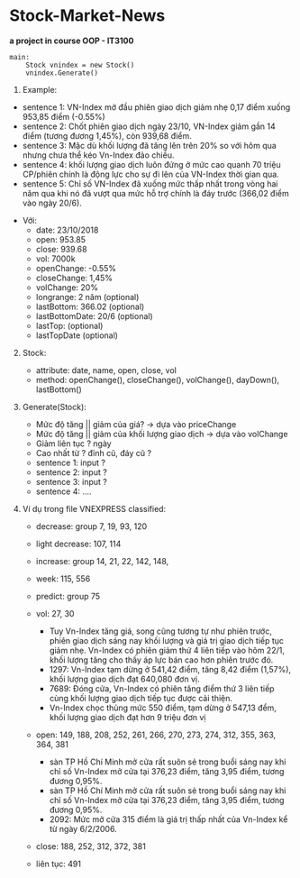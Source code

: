 # Stock-Market-News
**a project in course OOP - IT3100** 

``` 
main:
	Stock vnindex = new Stock()
	vnindex.Generate()
```

1. Example:
 - sentence 1: VN-Index mở đầu phiên giao dịch giảm nhẹ 0,17 điểm xuống 953,85 điểm (-0.55%)
 - sentence 2: Chốt phiên giao dịch ngày 23/10, VN-Index giảm gần 14 điểm (tương đương 1,45%), còn 939,68 điểm.
 - sentence 3: Mặc dù khối lượng đã tăng lên trên 20% so với hôm qua nhưng chưa thể kéo Vn-Index đảo chiều.
 - sentence 4: khối lượng giao dịch luôn đứng ở mức cao quanh 70 triệu CP/phiên chính là động lực cho sự đi lên của VN-Index thời gian qua.
 - sentence 5: Chỉ số VN-Index đã xuống mức thấp nhất trong vòng hai năm qua khi nó đã vượt qua mức hỗ trợ chính là đáy trước (366,02 điểm vào ngày 20/6).
	
* Với:
	- date: 23/10/2018
	- open: 953.85
	- close: 939.68
	- vol: 7000k
	- openChange: -0.55%
	- closeChange: 1,45%
	- volChange: 20%
	- longrange: 2 năm	(optional)
	- lastBottom: 366.02	(optional)
	- lastBottomDate: 20/6 (optional)
	- lastTop:	(optional)
	- lastTopDate (optional)
2. Stock:
	- attribute:	date, name, open, close, vol
	- method: openChange(), closeChange(), volChange(), dayDown(), lastBottom()

3. Generate(Stock):
	- Mức độ tăng || giảm của giá? -> dựa vào priceChange
	- Mức độ tăng || giảm của khối lượng giao dịch -> dựa vào volChange
	- Giảm liên tục ? ngày
	- Cao nhất từ ? đỉnh cũ, đáy cũ ?
	- sentence 1: input ?
	- sentence 2: input ?
	- sentence 3: input ?
	- sentence 4: ....
	
	
4. Ví dụ trong file VNEXPRESS classified:
	- decrease: group 7, 19, 93, 120
	- light decrease: 107, 114
	- increase: group 14, 21, 22, 142, 148,
	- week: 115, 556
	- predict: group 75
	- vol: 27, 30
		- Tuy Vn-Index tăng giá, song cũng tương tự như phiên trước, phiên giao dịch sáng nay khối lượng và giá trị giao dịch tiếp tục giảm nhẹ. Vn-Index có phiên giảm thứ 4 liên tiếp vào hôm 22/1, khối lượng tăng cho thấy áp lực bán cao hơn phiên trước đó.
		- 1297: Vn-Index tạm dừng ở 541,42 điểm, tăng 8,42 điểm (1,57%), khối lượng giao dịch đạt 640,080 đơn vị.
		- 7689: Đóng cửa, Vn-Index có phiên tăng điểm thứ 3 liên tiếp cùng khối lượng giao dịch tiếp tục được cải thiện.
		- Vn-Index chọc thủng mức 550 điểm, tạm dừng ở 547,13 đểm, khối lượng giao dịch đạt hơn 9 triệu đơn vị

	- open: 149, 188, 208, 252, 261, 266, 270, 273, 274, 312, 355, 363, 364, 381
		- sàn TP Hồ Chí Minh mở cửa rất suôn sẻ trong buổi sáng nay khi chỉ số Vn-Index mở cửa tại 376,23 điểm, tăng 3,95 điểm, tương đương 0,95%.
		- sàn TP Hồ Chí Minh mở cửa rất suôn sẻ trong buổi sáng nay khi chỉ số Vn-Index mở cửa tại 376,23 điểm, tăng 3,95 điểm, tương đương 0,95%.
		- 2092: Mức mở cửa 315 điểm là giá trị thấp nhất của Vn-Index kể từ ngày 6/2/2006.
	- close: 188, 252, 312, 372, 381

	- liên tục: 491


